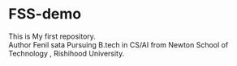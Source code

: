 # FSS-demo
This is My first repository.
<br>
Author Fenil sata 
Pursuing B.tech in CS/AI from Newton School of Technology , Rishihood University.
